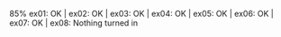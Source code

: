 85%
ex01: OK | ex02: OK | ex03: OK | ex04: OK | ex05: OK | ex06: OK | ex07: OK | ex08: Nothing turned in
